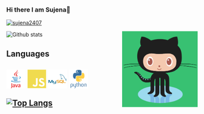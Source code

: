 ### Hi there I am Sujena👋

<p> <a href="https://github.com/ryo-ma/github-profile-trophy"><img src="https://github-profile-trophy.vercel.app/?username=sujena2407" alt="sujena2407" /></a> </p>



![Github stats](https://github-readme-stats.vercel.app/api?username=sujena2407&show_icons=true&hide_border=true&theme=radical) <img src="https://raw.githubusercontent.com/Potential17/Potential17/master/github-logo-octocat-.gif" height="200px" align="right">


<h2>Languages<h2>
  <img src="https://github.com/devicons/devicon/blob/master/icons/java/java-original-wordmark.svg" alt="Java logo" width="50px" height="50px" >  
  <img src="https://github.com/devicons/devicon/blob/master/icons/javascript/javascript-plain.svg" alt="Javascript logo" width="50px" height="50px" >  
   <img src="https://github.com/devicons/devicon/blob/master/icons/mysql/mysql-original-wordmark.svg" alt="Mysql logo" width="50px" height="50px" >  
  <img src="https://github.com/devicons/devicon/blob/master/icons/python/python-original-wordmark.svg" alt="Mysql logo" width="50px" height="50px" >  
  
  
 [![Top Langs](https://github-readme-stats.vercel.app/api/top-langs/?username=sujena2407&layout=compact)](https://github.com/sujena2407/github-readme-stats)

<!--
**sujena2407/sujena2407** is a ✨ _special_ ✨ repository because its `README.md` (this file) appears on your GitHub profile.

Here are some ideas to get you started:

- 🔭 I’m currently working on ...
- 🌱 I’m currently learning ...
- 👯 I’m looking to collaborate on ...
- 🤔 I’m looking for help with ...
- 💬 Ask me about ...
- 📫 How to reach me: ...
- 😄 Pronouns: ...
- ⚡ Fun fact: ...
-->
